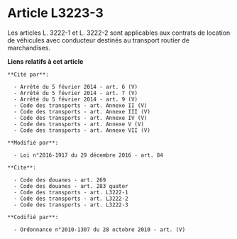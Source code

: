 # Article L3223-3

Les articles L. 3222-1 et L. 3222-2 sont applicables aux contrats de location de véhicules avec conducteur destinés au
transport routier de marchandises.

**Liens relatifs à cet article**

	**Cité par**:

	  - Arrêté du 5 février 2014 - art. 6 (V)
	  - Arrêté du 5 février 2014 - art. 7 (V)
	  - Arrêté du 5 février 2014 - art. 9 (V)
	  - Code des transports - art. Annexe II (V)
	  - Code des transports - art. Annexe III (V)
	  - Code des transports - art. Annexe IV (V)
	  - Code des transports - art. Annexe V (V)
	  - Code des transports - art. Annexe VII (V)

	**Modifié par**:

	  - Loi n°2016-1917 du 29 décembre 2016 - art. 84

	**Cite**:

	  - Code des douanes - art. 269
	  - Code des douanes - art. 283 quater
	  - Code des transports - art. L3222-1
	  - Code des transports - art. L3222-2
	  - Code des transports - art. L3222-3

	**Codifié par**:

	  - Ordonnance n°2010-1307 du 28 octobre 2010 - art. (V)
